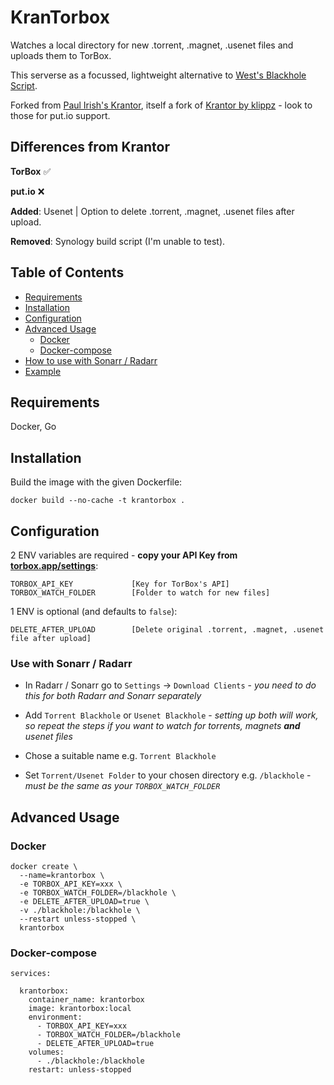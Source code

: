
# KranTorbox

Watches a local directory for new .torrent, .magnet, .usenet files and uploads them to TorBox.

This serverse as a focussed, lightweight alternative to [West's Blackhole Script](https://github.com/westsurname/scripts).

Forked from [Paul Irish's Krantor](https://gitlab.com/paulirish/krantor), itself a fork of [Krantor by klippz](https://gitlab.com/klippz/krantor) - look to those for put.io support.

## Differences from Krantor


**TorBox** ✅ 

**put.io** ❌



**Added**: Usenet | Option to delete .torrent, .magnet, .usenet files after upload.


**Removed**: Synology build script (I'm unable to test).

## Table of Contents

* [Requirements](#requirements)
* [Installation](#installation)
* [Configuration](#configuration)
* [Advanced Usage](#advanced-usage)
  * [Docker](#docker)
  * [Docker-compose](#docker-compose)
* [How to use with Sonarr / Radarr](#how-to-use-with-sonarr/radarr)
* [Example](#example)

## Requirements

Docker, Go

## Installation

Build the image with the given Dockerfile:

    docker build --no-cache -t krantorbox .

## Configuration

2 ENV variables are required - **copy your API Key from [torbox.app/settings](https://torbox.app/settings)**:
```
TORBOX_API_KEY             [Key for TorBox's API]
TORBOX_WATCH_FOLDER        [Folder to watch for new files]
```


1 ENV is optional (and defaults to `false`):
```
DELETE_AFTER_UPLOAD        [Delete original .torrent, .magnet, .usenet file after upload]
```

### Use with Sonarr / Radarr

 * In Radarr / Sonarr go to `Settings` -> `Download Clients` - *you need to do this for both Radarr and Sonarr separately*


 * Add `Torrent Blackhole` or `Usenet Blackhole` - *setting up both will work, so repeat the steps if you want to watch for torrents, magnets **and** usenet files*

 * Chose a suitable name e.g. `Torrent Blackhole`

 * Set `Torrent/Usenet Folder` to your chosen directory e.g. `/blackhole` - *must be the same as your `TORBOX_WATCH_FOLDER`*


## Advanced Usage

### Docker

```
docker create \
  --name=krantorbox \
  -e TORBOX_API_KEY=xxx \
  -e TORBOX_WATCH_FOLDER=/blackhole \
  -e DELETE_AFTER_UPLOAD=true \
  -v ./blackhole:/blackhole \
  --restart unless-stopped \
  krantorbox
```

### Docker-compose

```
services:

  krantorbox:
    container_name: krantorbox
    image: krantorbox:local
    environment:
      - TORBOX_API_KEY=xxx
      - TORBOX_WATCH_FOLDER=/blackhole
      - DELETE_AFTER_UPLOAD=true
    volumes:
      - ./blackhole:/blackhole
    restart: unless-stopped
```
